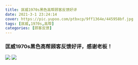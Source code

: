 ```yaml
---
title: 匡威1970s黑色高帮顾客反馈好评
date: 2021-3-1 23:24:14
cover: https://pic.yupoo.com/ptbxcp/9ff1364e/445958bf.jpg
tags: [匡威,1970s,高帮]
categories: [顾客反馈]
---
```


###  匡威1970s黑色高帮顾客反馈好评，感谢老板！
![](https://pic.yupoo.com/ptbxcp/248e8d80/cb7d8c6a.jpg)
![](https://pic.yupoo.com/ptbxcp/9ff1364e/445958bf.jpg)
